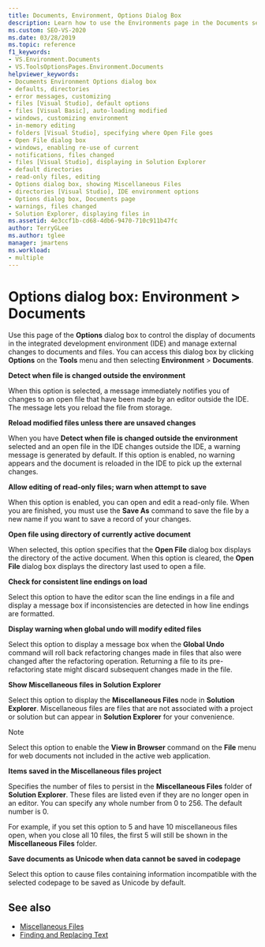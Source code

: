 ```yaml
---
title: Documents, Environment, Options Dialog Box
description: Learn how to use the Environments page in the Documents section to control the display of documents in the IDE and manage external changes to documents and files.
ms.custom: SEO-VS-2020
ms.date: 03/28/2019
ms.topic: reference
f1_keywords:
- VS.Environment.Documents
- VS.ToolsOptionsPages.Environment.Documents
helpviewer_keywords:
- Documents Environment Options dialog box
- defaults, directories
- error messages, customizing
- files [Visual Studio], default options
- files [Visual Basic], auto-loading modified
- windows, customizing environment
- in-memory editing
- folders [Visual Studio], specifying where Open File goes
- Open File dialog box
- windows, enabling re-use of current
- notifications, files changed
- files [Visual Studio], displaying in Solution Explorer
- default directories
- read-only files, editing
- Options dialog box, showing Miscellaneous Files
- directories [Visual Studio], IDE environment options
- Options dialog box, Documents page
- warnings, files changed
- Solution Explorer, displaying files in
ms.assetid: 4e3ccf1b-cd68-4db6-9470-710c911b47fc
author: TerryGLee
ms.author: tglee
manager: jmartens
ms.workload:
- multiple
---
```

# Options dialog box: Environment \> Documents

Use this page of the **Options** dialog box to control the display of documents in the integrated development environment (IDE) and manage external changes to documents and files. You can access this dialog box by clicking **Options** on the **Tools** menu and then selecting **Environment** > **Documents**.

**Detect when file is changed outside the environment**

When this option is selected, a message immediately notifies you of changes to an open file that have been made by an editor outside the IDE. The message lets you reload the file from storage.

**Reload modified files unless there are unsaved changes**

When you have **Detect when file is changed outside the environment** selected and an open file in the IDE changes outside the IDE, a warning message is generated by default. If this option is enabled, no warning appears and the document is reloaded in the IDE to pick up the external changes.

**Allow editing of read-only files; warn when attempt to save**

When this option is enabled, you can open and edit a read-only file. When you are finished, you must use the **Save As** command to save the file by a new name if you want to save a record of your changes.

**Open file using directory of currently active document**

When selected, this option specifies that the **Open File** dialog box displays the directory of the active document. When this option is cleared, the **Open File** dialog box displays the directory last used to open a file.

**Check for consistent line endings on load**

Select this option to have the editor scan the line endings in a file and display a message box if inconsistencies are detected in how line endings are formatted.

**Display warning when global undo will modify edited files**

Select this option to display a message box when the **Global Undo** command will roll back refactoring changes made in files that also were changed after the refactoring operation. Returning a file to its pre-refactoring state might discard subsequent changes made in the file.

**Show Miscellaneous files in Solution Explorer**

Select this option to display the **Miscellaneous Files** node in **Solution Explorer**. Miscellaneous files are files that are not associated with a project or solution but can appear in **Solution Explorer** for your convenience.

> [!NOTE]
> Select this option to enable the **View in Browser** command on the **File** menu for web documents not included in the active web application.

**Items saved in the Miscellaneous files project**

Specifies the number of files to persist in the **Miscellaneous Files** folder of **Solution Explorer**. These files are listed even if they are no longer open in an editor. You can specify any whole number from 0 to 256. The default number is 0.

For example, if you set this option to 5 and have 10 miscellaneous files open, when you close all 10 files, the first 5 will still be shown in the **Miscellaneous Files** folder.

**Save documents as Unicode when data cannot be saved in codepage**

Select this option to cause files containing information incompatible with the selected codepage to be saved as Unicode by default.

## See also

- [Miscellaneous Files](../../ide/reference/miscellaneous-files.md)
- [Finding and Replacing Text](../../ide/finding-and-replacing-text.md)
